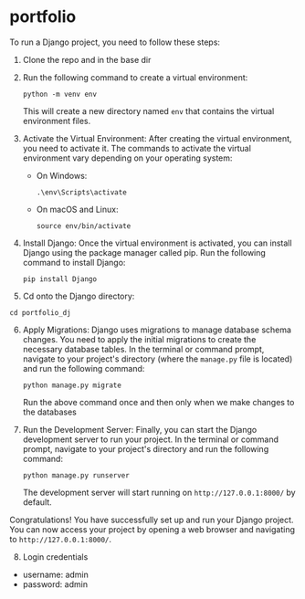 # portfolio


To run a Django project, you need to follow these steps:

1. Clone the repo and in the base dir

2. Run the following command to create a virtual environment:
   ```
   python -m venv env
   ```
   This will create a new directory named `env` that contains the virtual environment files.

3. Activate the Virtual Environment: After creating the virtual environment, you need to activate it. The commands to activate the virtual environment vary depending on your operating system:
   - On Windows:
     ```
     .\env\Scripts\activate
     ```
   - On macOS and Linux:
     ```
     source env/bin/activate
     ```

4. Install Django: Once the virtual environment is activated, you can install Django using the package manager called pip. Run the following command to install Django:
   ```
   pip install Django
   ```
5. Cd onto the Django directory:
  ```
  cd portfolio_dj
  ```


6. Apply Migrations: Django uses migrations to manage database schema changes. You need to apply the initial migrations to create the necessary database tables. In the terminal or command prompt, navigate to your project's directory (where the `manage.py` file is located) and run the following command:
   ```
   python manage.py migrate
   ```
   Run the above command once and then only when we make changes to the databases

7. Run the Development Server: Finally, you can start the Django development server to run your project. In the terminal or command prompt, navigate to your project's directory and run the following command:
   ```
   python manage.py runserver
   ```
   The development server will start running on `http://127.0.0.1:8000/` by default.

Congratulations! You have successfully set up and run your Django project. You can now access your project by opening a web browser and navigating to `http://127.0.0.1:8000/`.

8. Login credentials
- username: admin
- password: admin

